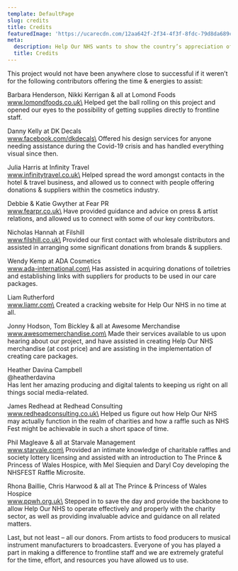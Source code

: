 ```yaml
---
template: DefaultPage
slug: credits
title: Credits
featuredImage: 'https://ucarecdn.com/12aa642f-2f34-4f3f-8fdc-79d8da689c91/'
meta:
  description: Help Our NHS wants to show the country’s appreciation of frontline NHS staff by providing them with sustenance & supplies while they work tirelessly on our behalf via a combination of fundraising and donations.
  title: Credits
---
```

This project would not have been anywhere close to successful if it weren’t for the following contributors offering the time & energies to assist:

Barbara Henderson, Nikki Kerrigan & all at Lomond Foods\
www.lomondfoods.co.uk\
Helped get the ball rolling on this project and opened our eyes to the possibility of getting supplies directly to frontline staff.

Danny Kelly at DK Decals\
www.facebook.com/dkdecals\
Offered his design services for anyone needing assistance during the Covid-19 crisis and has handled everything visual since then.

Julia Harris at Infinity Travel\
www.infinitytravel.co.uk\
Helped spread the word amongst contacts in the hotel & travel business, and allowed us to connect with people offering donations & suppliers within the cosmetics industry.

Debbie & Katie Gwyther at Fear PR\
www.fearpr.co.uk\
Have provided guidance and advice on press & artist relations, and allowed us to connect with some of our key contributors.

Nicholas Hannah at Filshill\
www.filshill.co.uk\
Provided our first contact with wholesale distributors and assisted in arranging some significant donations from brands & suppliers. 

Wendy Kemp at ADA Cosmetics\
www.ada-international.com\
Has assisted in acquiring donations of toiletries and establishing links with suppliers for products to be used in our care packages.

Liam Rutherford\
www.liamr.com\
Created a cracking website for Help Our NHS in no time at all.

Jonny Hodson, Tom Bickley & all at Awesome Merchandise\
www.awesomemerchandise.com\
Made their services available to us upon hearing about our project, and have assisted in creating Help Our NHS merchandise (at cost price) and are assisting in the implementation of creating care packages.

Heather Davina Campbell\
@heatherdavina\
Has lent her amazing producing and digital talents to keeping us right on all things social media-related.

James Redhead at Redhead Consulting\
www.redheadconsulting.co.uk\
Helped us figure out how Help Our NHS may actually function in the realm of charities and how a raffle such as NHS Fest might be achievable in such a short space of time.

Phil Magleave & all at Starvale Management\
www.starvale.com\
Provided an intimate knowledge of charitable raffles and society lottery licensing and assisted with an introduction to The Prince & Princess of Wales Hospice, with Mel Siequien and Daryl Coy developing the NHSFEST Raffle Microsite.

Rhona Baillie, Chris Harwood & all at The Prince & Princess of Wales Hospice\
www.ppwh.org.uk\
Stepped in to save the day and provide the backbone to allow Help Our NHS to operate effectively and properly with the charity sector, as well as providing invaluable advice and guidance on all related matters.

Last, but not least – all our donors. From artists to food producers to musical instrument manufacturers to broadcasters. Everyone of you has played a part in making a difference to frontline staff and we are extremely grateful for the time, effort, and resources you have allowed us to use.